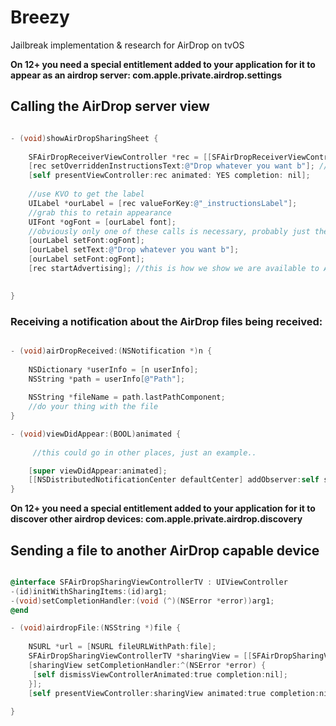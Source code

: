 # Breezy
Jailbreak implementation &amp; research for AirDrop on tvOS

**On 12+ you need a special entitlement added to your application for it to appear as an airdrop server: com.apple.private.airdrop.settings**

## Calling the AirDrop server view

```Objective-C

- (void)showAirDropSharingSheet {
    
    SFAirDropReceiverViewController *rec = [[SFAirDropReceiverViewController alloc] init];
    [rec setOverriddenInstructionsText:@"Drop whatever you want b"]; //this doesn't actually work.. regardless of when you set it.
    [self presentViewController:rec animated: YES completion: nil];
    
    //use KVO to get the label
    UILabel *ourLabel = [rec valueForKey:@"_instructionsLabel"];
    //grab this to retain appearance
    UIFont *ogFont = [ourLabel font];
    //obviously only one of these calls is necessary, probably just the one before the fact
    [ourLabel setFont:ogFont];
    [ourLabel setText:@"Drop whatever you want b"];
    [ourLabel setFont:ogFont];
    [rec startAdvertising]; //this is how we show we are available to AirDrop clients

    
}
```

### Receiving a notification about the AirDrop files being received:


```Objective-C

- (void)airDropReceived:(NSNotification *)n {
    
    NSDictionary *userInfo = [n userInfo];
    NSString *path = userInfo[@"Path"];
    
    NSString *fileName = path.lastPathComponent;
    //do your thing with the file
}

- (void)viewDidAppear:(BOOL)animated {
	
     //this could go in other places, just an example..

    [super viewDidAppear:animated];
    [[NSDistributedNotificationCenter defaultCenter] addObserver:self selector:@selector(airDropReceived:) name:@"com.nito.AirDropper/airDropFileReceived" object:nil];
}
```

**On 12+ you need a special entitlement added to your application for it to discover other airdrop devices: com.apple.private.airdrop.discovery**

## Sending a file to another AirDrop capable device

```Objective-C

@interface SFAirDropSharingViewControllerTV : UIViewController
-(id)initWithSharingItems:(id)arg1;
-(void)setCompletionHandler:(void (^)(NSError *error))arg1;
@end

- (void)airdropFile:(NSString *)file {
    
    NSURL *url = [NSURL fileURLWithPath:file];    
    SFAirDropSharingViewControllerTV *sharingView = [[SFAirDropSharingViewControllerTV alloc] initWithSharingItems:@[url]];
    [sharingView setCompletionHandler:^(NSError *error) {
   	 [self dismissViewControllerAnimated:true completion:nil];
    }];
    [self presentViewController:sharingView animated:true completion:nil];
    
}


```


